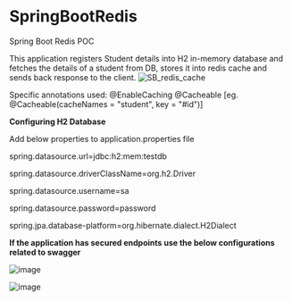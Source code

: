 # SpringBootRedis
Spring Boot Redis POC 

This application registers Student details into H2 in-memory database and fetches the details of a student from DB, stores it into
redis cache and sends back response to the client.
![SB_redis_cache](https://github.com/user-attachments/assets/28e40d46-f6f0-41c3-9822-e468a6ac5f84)

Specific annotations used:
@EnableCaching
@Cacheable 
[eg. @Cacheable(cacheNames = "student", key = "#id")]

**Configuring H2 Database**

Add below properties to application.properties file

spring.datasource.url=jdbc:h2:mem:testdb

spring.datasource.driverClassName=org.h2.Driver

spring.datasource.username=sa

spring.datasource.password=password

spring.jpa.database-platform=org.hibernate.dialect.H2Dialect

**If the application has secured endpoints use the below configurations related to swagger**

![image](https://github.com/user-attachments/assets/c7f951c7-8718-46ee-bb10-2ac4012aeefb)

![image](https://github.com/user-attachments/assets/a2d5053f-7166-494e-b7cc-e83710e4e670)

